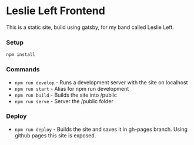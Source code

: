 # Leslie Left Frontend

This is a static site, build using gatsby, for my band called Leslie Left.

### Setup

`npm install`

### Commands

* `npm run develop` - Runs a development server with the site on localhost
* `npm run start` - Alias for npm run development
* `npm run build` - Builds the site into /public
* `npm run serve` - Server the /public folder

### Deploy

* `npm run deploy` - Builds the site and saves it in gh-pages branch. Using github pages this site is exposed.